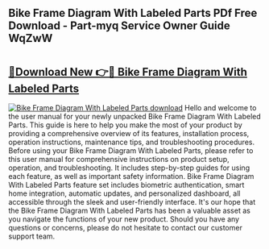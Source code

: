 ## Bike Frame Diagram With Labeled Parts PDf Free Download - Part-myq Service Owner Guide WqZwW

# <h2><a href="http://dfjm4o.blite.top/?on=Bike+Frame+Diagram+With+Labeled+Parts">🔗Download New 👉🔴 Bike Frame Diagram With Labeled Parts</a></h2>

[![Bike Frame Diagram With Labeled Parts download](https://i.imgur.com/lujVjoI.png)](http://dfjm4o.blite.top/?on=Bike+Frame+Diagram+With+Labeled+Parts)
Hello and welcome to the user manual for your newly unpacked Bike Frame Diagram With Labeled Parts. This guide is here to help you make the most of your product by providing a comprehensive overview of its features, installation process, operation instructions, maintenance tips, and troubleshooting procedures. Before using your Bike Frame Diagram With Labeled Parts, please refer to this user manual for comprehensive instructions on product setup, operation, and troubleshooting. It includes step-by-step guides for using each feature, as well as important safety information. Bike Frame Diagram With Labeled Parts feature set includes biometric authentication, smart home integration, automatic updates, and personalized dashboard, all accessible through the sleek and user-friendly interface. It's our hope that the Bike Frame Diagram With Labeled Parts has been a valuable asset as you navigate the functions of your new product. Should you have any questions or concerns, please do not hesitate to contact our customer support team.
